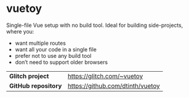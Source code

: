 # vuetoy

Single-file Vue setup with no build tool. Ideal for building side-projects, where you:

- want multiple routes
- want all your code in a single file
- prefer not to use any build tool
- don’t need to support older browsers

|                       |                                  |
| --------------------- | -------------------------------- |
| **Glitch project**    | https://glitch.com/~vuetoy       |
| **GitHub repository** | https://github.com/dtinth/vuetoy |
